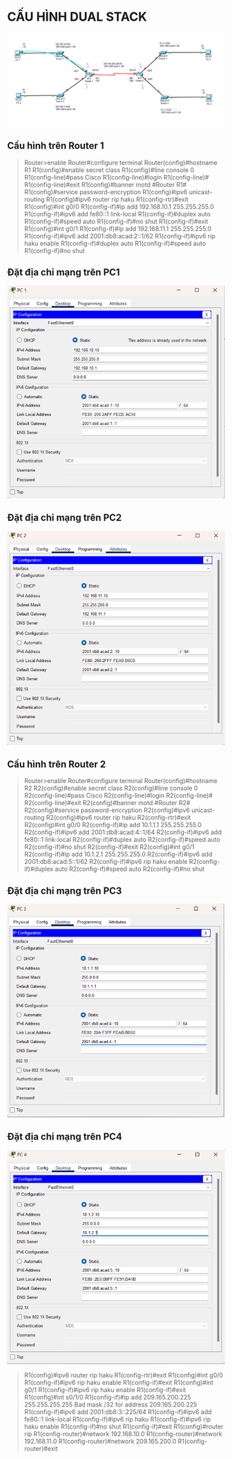 # CẤU HÌNH DUAL STACK 

![Alt text](../imgs/1.png)


## Cấu hình trên Router 1
> Router>enable
Router#configure terminal
Router(config)#hostname R1
R1(config)#enable secret class
R1(config)#line console 0
R1(config-line)#pass Cisco
R1(config-line)#login
R1(config-line)#
R1(config-line)#exit
R1(config)#banner motd #Router R1#
R1(config)#service password-encryption
R1(config)#ipv6 unicast-routing
R1(config)#ipv6 router rip haku
R1(config-rtr)#exit
R1(config)#int g0/0
R1(config-if)#ip add 192.168.10.1 255.255.255.0
R1(config-if)#ipv6 add fe80::1 link-local
R1(config-if)#duplex auto
R1(config-if)#speed auto
R1(config-if)#no shut
R1(config-if)#exit
R1(config)#int g0/1
R1(config-if)#ip add 192.168.11.1 255.255.255.0
R1(config-if)#ipv6 add 2001:db8:acad:2::1/62
R1(config-if)#ipv6 rip haku enable
R1(config-if)#duplex auto
R1(config-if)#speed auto
R1(config-if)#no shut


## Đặt địa chỉ mạng trên PC1

![Alt text](../imgs/pc1.png)

## Đặt địa chỉ mạng trên PC2

![Alt text](../imgs/pc2.png)


## Cấu hình trên Router 2
> Router>enable
Router#configure terminal
Router(config)#hostname R2
R2(config)#enable secret class
R2(config)#line console 0
R2(config-line)#pass Cisco
R2(config-line)#login
R2(config-line)#
R2(config-line)#exit
R2(config)#banner motd #Router R2#
R2(config)#service password-encryption
R2(config)#ipv6 unicast-routing
R2(config)#ipv6 router rip haku
R2(config-rtr)#exit
R2(config)#int g0/0
R2(config-if)#ip add 10.1.1.1 255.255.255.0
R2(config-if)#ipv6 add 2001:db8:acad:4::1/64
R2(config-if)#ipv6 add fe80::1 link-local
R2(config-if)#duplex auto
R2(config-if)#speed auto
R2(config-if)#no shut
R2(config-if)#exit
R2(config)#int g0/1
R2(config-if)#ip add 10.1.2.1 255.255.255.0
R2(config-if)#ipv6 add 2001:db8:acad:5::1/62
R2(config-if)#ipv6 rip haku enable
R2(config-if)#duplex auto
R2(config-if)#speed auto
R2(config-if)#no shut


## Đặt địa chỉ mạng trên PC3

![Alt text](../imgs/pc3.png)

## Đặt địa chỉ mạng trên PC4

![Alt text](../imgs/pc4.png)

>R1(config)#ipv6 router rip haku
R1(config-rtr)#exit
R1(config)#int g0/0
R1(config-if)#ipv6 rip haku enable 
R1(config-if)#exit
R1(config)#int g0/1
R1(config-if)#ipv6 rip haku enable 
R1(config-if)#exit
R1(config)#int s0/1/0
R1(config-if)#ip add 209.165.200.225 255.255.255.255
Bad mask /32 for address 209.165.200.225
R1(config-if)#ipv6 add 2001:db8:3::225/64
R1(config-if)#ipv6 add fe80::1 link-local 
R1(config-if)#ipv6 rip haku
R1(config-if)#ipv6 rip haku enable 
R1(config-if)#no shut
R1(config-if)#exit
R1(config)#router rip
R1(config-router)#network 192.168.10.0
R1(config-router)#network 192.168.11.0
R1(config-router)#network 209.165.200.0
R1(config-router)#exit



